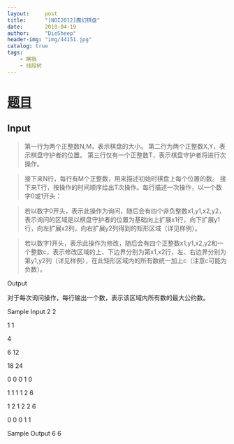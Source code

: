 ```yaml
---
layout:     post
title:      "[NOI2012]魔幻棋盘"
date:       2018-04-19
author:     "DieSheep"
header-img: "img/44151.jpg"
catalog: true
tags:
    - 瞎搞
    - 线段树
---
```

# [题目](https://www.lydsy.com/JudgeOnline/problem.php?id=2877)
## Input
>第一行为两个正整数N,M，表示棋盘的大小。 第二行为两个正整数X,Y，表示棋盘守护者的位置。 第三行仅有一个正整数T，表示棋盘守护者将进行次操作。 

>接下来N行，每行有M个正整数，用来描述初始时棋盘上每个位置的数。 接下来T行，按操作的时间顺序给出T次操作。每行描述一次操作，以一个数字0或1开头：

>若以数字0开头，表示此操作为询问，随后会有四个非负整数x1,y1,x2,y2，表示询问的区域是以棋盘守护者的位置为基础向上扩展x1行，向下扩展y1行，向左扩展x2列，向右扩展y2列得到的矩形区域（详见样例）。

>若以数字1开头，表示此操作为修改，随后会有四个正整数x1,y1,x2,y2和一个整数c，表示修改区域的上、下边界分别为第x1,x2行，左、右边界分别为第y1,y2列（详见样例），在此矩形区域内的所有数统一加上c（注意c可能为负数）。

Output

 对于每次询问操作，每行输出一个数，表示该区域内所有数的最大公约数。

Sample Input
2 2

1 1 

4 

6 12 

18 24

0 0 0 1 0 

1 1 1 1 2 6

1 2 1 2 2 6

0 0 0 1 1





Sample Output
6 6
